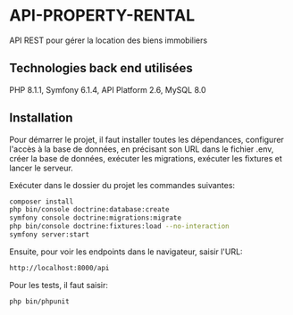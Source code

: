 # API-PROPERTY-RENTAL

API REST pour gérer la location des biens immobiliers

## Technologies back end utilisées

PHP 8.1.1, Symfony 6.1.4, API Platform 2.6, MySQL 8.0

## Installation

Pour démarrer le projet, il faut installer toutes les dépendances, configurer l'accès à la base de données, en précisant son URL dans le fichier .env, créer la base de données, exécuter les migrations, exécuter les fixtures et lancer le serveur.

Exécuter dans le dossier du projet les commandes suivantes:

```bash
composer install
php bin/console doctrine:database:create
symfony console doctrine:migrations:migrate
php bin/console doctrine:fixtures:load --no-interaction
symfony server:start
```

Ensuite, pour voir les endpoints dans le navigateur, saisir l'URL:

```bash
http://localhost:8000/api
```

Pour les tests, il faut saisir: 

```bash
php bin/phpunit
```
